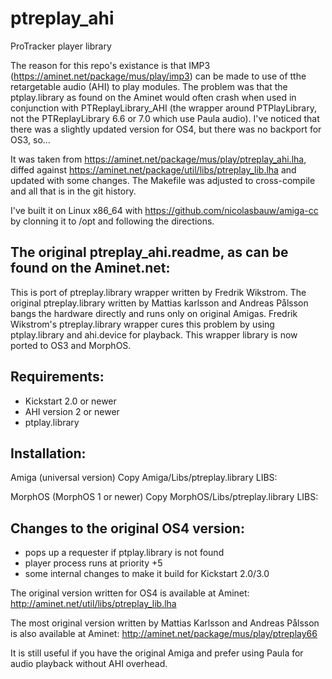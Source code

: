 # ptreplay_ahi
ProTracker player library

The reason for this repo's existance is that IMP3 (https://aminet.net/package/mus/play/imp3) can be made to use of tthe retargetable audio (AHI) to play modules. The problem was that the ptplay.library as found on the Aminet would often crash when used in conjunction with PTReplayLibrary_AHI (the wrapper around PTPlayLibrary, not the PTReplayLibrary 6.6 or 7.0 which use Paula audio). I've noticed that there was a slightly updated version for OS4, but there was no backport for OS3, so...

It was taken from https://aminet.net/package/mus/play/ptreplay_ahi.lha, diffed against https://aminet.net/package/util/libs/ptreplay_lib.lha and updated with some changes. The Makefile was adjusted to cross-compile and all that is in the git history.

I've built it on Linux x86_64 with https://github.com/nicolasbauw/amiga-cc by clonning it to /opt and following the directions.


The original ptreplay_ahi.readme, as can be found on the Aminet.net:
 -------------------------------------------------------------------


This is port of ptreplay.library wrapper written by Fredrik Wikstrom.
The original ptreplay.library written by Mattias karlsson and Andreas Pålsson
bangs the hardware directly and runs only on original Amigas.
Fredrik Wikstrom's ptreplay.library wrapper cures this problem by using
ptplay.library and ahi.device for playback. This wrapper library is now ported
to OS3 and MorphOS.

 Requirements:
 -------------

 - Kickstart 2.0 or newer
 - AHI version 2 or newer
 - ptplay.library


 Installation:
 -------------

 Amiga (universal version)
  Copy Amiga/Libs/ptreplay.library LIBS:

 MorphOS (MorphOS 1 or newer)
  Copy MorphOS/Libs/ptreplay.library LIBS:


 Changes to the original OS4 version:
 ------------------------------------

 - pops up a requester if ptplay.library is not found
 - player process runs at priority +5
 - some internal changes to make it build for Kickstart 2.0/3.0


 The original version written for OS4 is available at Aminet:
   http://aminet.net/util/libs/ptreplay_lib.lha

 The most original version written by Mattias Karlsson and Andreas Pålsson
 is also available at Aminet:
   http://aminet.net/package/mus/play/ptreplay66

 It is still useful if you have the original Amiga and prefer using Paula
 for audio playback without AHI overhead.

